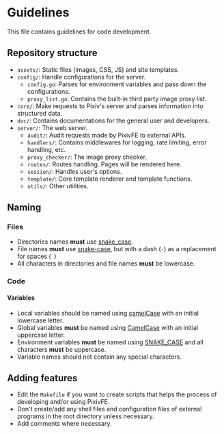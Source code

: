 # Guidelines

This file contains guidelines for code development.

## Repository structure

- `assets/`: Static files (images, CSS, JS) and site templates.
- `config/`: Handle configurations for the server.
  - `config.go`: Parses for environment variables and pass down the configurations.
  - `proxy_list.go`: Contains the built-in third party image proxy list.
- `core/`: Make requests to Pixiv's server and parses information into structured data.
- `doc/`: Contains documentations for the general user and developers.
- `server/`: The web server.
  - `audit/`: Audit requests made by PixivFE to external APIs.
  - `handlers/`: Contains middlewares for logging, rate limiting, error handling, etc.
  - `proxy_checker/`: The image proxy checker.
  - `routes/`: Routes handling. Pages will be rendered here.
  - `session/`: Handles user's options.
  - `template/`: Core template renderer and template functions.
  - `utils/`: Other utilities.

## Naming
### Files

- Directories names **must** use [snake_case](https://en.wikipedia.org/wiki/Snake_case). 
- File names **must** use [snake-case](https://en.wikipedia.org/wiki/Snake_case), but with a dash (`-`) as a replacement for spaces (` `)
- All characters in directories and file names **must** be lowercase.

### Code

#### Variables
- Local variables should be named using [camelCase](https://en.wikipedia.org/wiki/Camel_case) with an initial lowercase letter.
- Global variables **must** be named using [CamelCase](https://en.wikipedia.org/wiki/Camel_case) with an initial uppercase letter.
- Environment variables **must** be named using [SNAKE_CASE](https://en.wikipedia.org/wiki/Snake_case) and all characters **must** be uppercase.
- Variable names should not contain any special characters.

## Adding features

- Edit the `Makefile` if you want to create scripts that helps the process of developing and/or using PixivFE.
- Don't create/add any shell files and configuration files of external programs in the root directory unless necessary.
- Add comments where necessary.